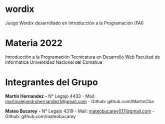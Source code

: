 # wordix
Juego Wordix desarrollado en Introducción a la Programación (FAI)

# Materia 2022

Introducción a la Programación
Tecnicatura en Desarrollo Web
Facultad de Informática
Universidad Nacional del Comahue

# Integrantes del Grupo

**Martín Hernandez** - N° Legajo 4433 - Mail: martinalejandrohernandez1@gmail.com - Github: github.com/MartinCba

**Mateo Bucarey** - N° Legajo 4319 - Mail: mateobucarey017@gmail.com - Github:
github.com/mateobucarey